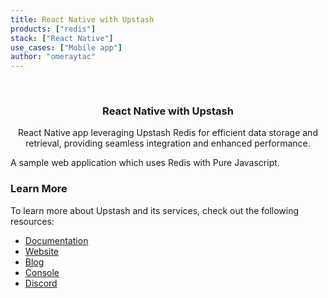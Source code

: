 ```yaml
---
title: React Native with Upstash
products: ["redis"]
stack: ["React Native"]
use_cases: ["Mobile app"]
author: "omeraytac"
---
```


<br />
<div align="center">

  <h3 align="center">React Native with Upstash</h3>

  <p align="center">
   
React Native app leveraging Upstash Redis for efficient data storage and retrieval, providing seamless integration and enhanced performance.
  </p>
</div>

A sample web application which uses Redis with Pure Javascript.

### Learn More

To learn more about Upstash and its services, check out the following resources:

- [Documentation](https://docs.upstash.com)
- [Website](https://upstash.com)
- [Blog](https://upstash.com/blog)
- [Console](https://console.upstash.com)
- [Discord](https://upstash.com/discord)

